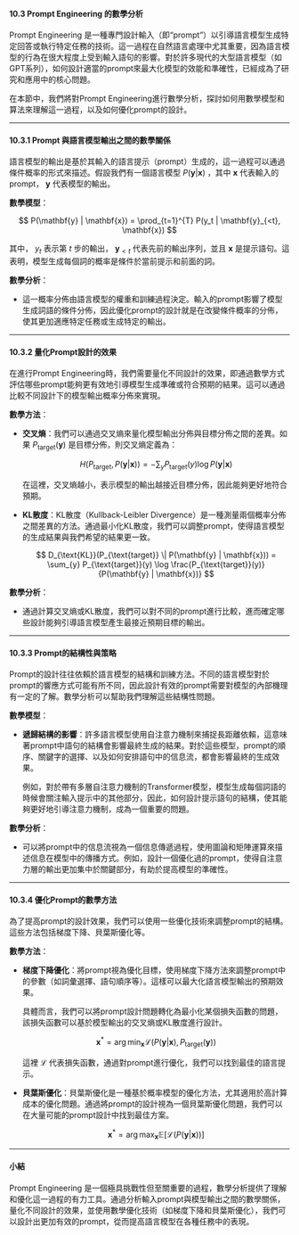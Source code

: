 #### **10.3 Prompt Engineering 的數學分析**

Prompt Engineering 是一種專門設計輸入（即“prompt”）以引導語言模型生成特定回答或執行特定任務的技術。這一過程在自然語言處理中尤其重要，因為語言模型的行為在很大程度上受到輸入語句的影響。對於許多現代的大型語言模型（如GPT系列），如何設計適當的prompt來最大化模型的效能和準確性，已經成為了研究和應用中的核心問題。

在本節中，我們將對Prompt Engineering進行數學分析，探討如何用數學模型和算法來理解這一過程，以及如何優化prompt的設計。

---

#### **10.3.1 Prompt 與語言模型輸出之間的數學關係**

語言模型的輸出是基於其輸入的語言提示（prompt）生成的，這一過程可以通過條件概率的形式來描述。假設我們有一個語言模型  $P(\mathbf{y}|\mathbf{x})$ ，其中  $\mathbf{x}$  代表輸入的prompt， $\mathbf{y}$  代表模型的輸出。

**數學模型**：

$$ P(\mathbf{y} | \mathbf{x}) = \prod_{t=1}^{T} P(y_t | \mathbf{y}_{<t}, \mathbf{x}) $$


其中， $y_t$  表示第  $t$  步的輸出， $\mathbf{y}_{<t}$  代表先前的輸出序列，並且  $\mathbf{x}$  是提示語句。這表明，模型生成每個詞的概率是條件於當前提示和前面的詞。

**數學分析**：
- 這一概率分佈由語言模型的權重和訓練過程決定。輸入的prompt影響了模型生成詞語的條件分佈，因此優化prompt的設計就是在改變條件概率的分佈，使其更加適應特定任務或生成特定的輸出。

---

#### **10.3.2 量化Prompt設計的效果**

在進行Prompt Engineering時，我們需要量化不同設計的效果，即通過數學方式評估哪些prompt能夠更有效地引導模型生成準確或符合預期的結果。這可以通過比較不同設計下的模型輸出概率分佈來實現。

**數學方法**：
- **交叉熵**：我們可以通過交叉熵來量化模型輸出分佈與目標分佈之間的差異。如果  $P_{\text{target}}(\mathbf{y})$  是目標分佈，則交叉熵定義為：

  $$ H(P_{\text{target}}, P(\mathbf{y}|\mathbf{x})) = -\sum_{y} P_{\text{target}}(y) \log P(\mathbf{y} | \mathbf{x}) $$

  在這裡，交叉熵越小，表示模型的輸出越接近目標分佈，因此能夠更好地符合預期。

- **KL散度**：KL散度（Kullback-Leibler Divergence）是一種測量兩個概率分佈之間差異的方法。通過最小化KL散度，我們可以調整prompt，使得語言模型的生成結果與我們希望的結果更一致。

  $$ D_{\text{KL}}(P_{\text{target}} \| P(\mathbf{y} | \mathbf{x})) = \sum_{y} P_{\text{target}}(y) \log \frac{P_{\text{target}}(y)}{P(\mathbf{y} | \mathbf{x})} $$


**數學分析**：
- 通過計算交叉熵或KL散度，我們可以對不同的prompt進行比較，進而確定哪些設計能夠引導語言模型產生最接近預期目標的輸出。

---

#### **10.3.3 Prompt的結構性與策略**

Prompt的設計往往依賴於語言模型的結構和訓練方法。不同的語言模型對於prompt的響應方式可能有所不同，因此設計有效的prompt需要對模型的內部機理有一定的了解。數學分析可以幫助我們理解這些結構性問題。

**數學模型**：
- **遞歸結構的影響**：許多語言模型使用自注意力機制來捕捉長距離依賴，這意味著prompt中語句的結構會影響最終生成的結果。對於這些模型，prompt的順序、關鍵字的選擇、以及如何安排語句中的信息流，都會影響最終的生成效果。

  例如，對於帶有多層自注意力機制的Transformer模型，模型生成每個詞語的時候會關注輸入提示中的其他部分，因此，如何設計提示語句的結構，使其能夠更好地引導注意力機制，成為一個重要的問題。

**數學分析**：
- 可以將prompt中的信息流視為一個信息傳遞過程，使用圖論和矩陣運算來描述信息在模型中的傳播方式。例如，設計一個優化過的prompt，使得自注意力層的輸出更加集中於關鍵部分，有助於提高模型的準確性。

---

#### **10.3.4 優化Prompt的數學方法**

為了提高prompt的設計效果，我們可以使用一些優化技術來調整prompt的結構。這些方法包括梯度下降、貝葉斯優化等。

**數學方法**：
- **梯度下降優化**：將prompt視為優化目標，使用梯度下降方法來調整prompt中的參數（如詞彙選擇、語句順序等）。這樣可以最大化語言模型輸出的預期效果。
  
  具體而言，我們可以將prompt設計問題轉化為最小化某個損失函數的問題，該損失函數可以基於模型輸出的交叉熵或KL散度進行設計。


  $$ \mathbf{x}^* = \arg \min_{\mathbf{x}} \mathcal{L}(P(\mathbf{y} | \mathbf{x}), P_{\text{target}}(\mathbf{y})) $$


  這裡  $\mathcal{L}$  代表損失函數，通過對prompt進行優化，我們可以找到最佳的語言提示。

- **貝葉斯優化**：貝葉斯優化是一種基於概率模型的優化方法，尤其適用於高計算成本的優化問題。通過將prompt的設計視為一個貝葉斯優化問題，我們可以在大量可能的prompt設計中找到最佳方案。


  $$ \mathbf{x}^* = \arg \max_{\mathbf{x}} \mathbb{E}[\mathcal{L}(P(\mathbf{y} | \mathbf{x}))] $$


---

#### **小結**

Prompt Engineering 是一個極具挑戰性但至關重要的過程，數學分析提供了理解和優化這一過程的有力工具。通過分析輸入prompt與模型輸出之間的數學關係，量化不同設計的效果，並使用數學優化技術（如梯度下降和貝葉斯優化），我們可以設計出更加有效的prompt，從而提高語言模型在各種任務中的表現。